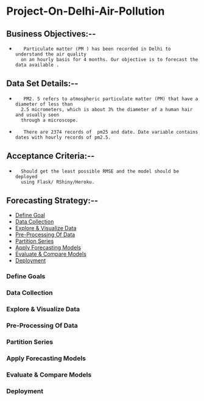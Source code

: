 # Project-On-Delhi-Air-Pollution

## Business Objectives:-- 

-        Particulate matter (PM ) has been recorded in Delhi to understand the air quality
        on an hourly basis for 4 months. Our objective is to forecast the data available .

## Data Set Details:--

-        PM2. 5 refers to atmospheric particulate matter (PM) that have a diameter of less than
        2.5 micrometers, which is about 3% the diameter of a human hair and usually seen
        through a microscope.
        
-        There are 2374 records of  pm25 and date. Date variable contains dates with hourly records of pm2.5.

## Acceptance Criteria:--
-       Should get the least possible RMSE and the model should be deployed
        using Flask/ RShiny/Heroku.
        
## Forecasting Strategy:--

- [Define Goal](https://github.com/chetansy/Project-On-Delhi-Air-Pollution#define-goals)
- [Data Collection](https://github.com/chetansy/Project-On-Delhi-Air-Pollution#data-collection)
- [Explore & Visualize Data](https://github.com/chetansy/Project-On-Delhi-Air-Pollution#explore--visualize-data)
- [Pre-Processing Of Data](https://github.com/chetansy/Project-On-Delhi-Air-Pollution#pre-processing-of-data)
- [Partition Series](https://github.com/chetansy/Project-On-Delhi-Air-Pollution#partition-series)
- [Apply Forecasting Models](https://github.com/chetansy/Project-On-Delhi-Air-Pollution#apply-forecasting-models)
- [Evaluate & Compare Models](https://github.com/chetansy/Project-On-Delhi-Air-Pollution#evaluate--compare-models)
- [Deployment](https://github.com/chetansy/Project-On-Delhi-Air-Pollution#deployment)

### Define Goals

### Data Collection

### Explore & Visualize Data
        
### Pre-Processing Of Data

### Partition Series

### Apply Forecasting Models

### Evaluate & Compare Models

### Deployment
